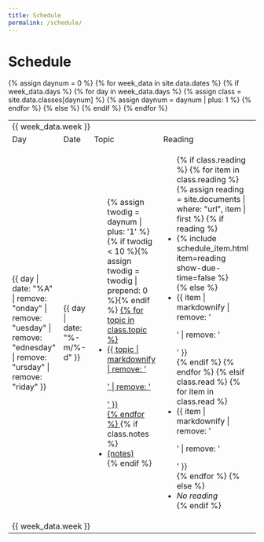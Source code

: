 ```yaml
---
title: Schedule
permalink: /schedule/
---
```

<h1>Schedule</h1>
<table class="table table-condensed table-responsive text-center">
  <tbody style="vertical-align: middle">
    {% assign daynum = 0 %}
    {% for week_data in site.data.dates %}
      {% if week_data.days %}
        <tr class="week-header">
          <td colspan="6">{{ week_data.week }}</td>
        </tr>
        <tr class="column-header">
          <td class="hidden-xs">Day</td>
          <td>Date</td>
          <td>Topic</td>
          <td>Reading</td>
          <td>Lab</td>
          <td>Work Due</td>
        </tr>
        {% for day in week_data.days %}
          {% assign class = site.data.classes[daynum] %}
          <tr>
            <td class="hidden-xs">{{ day | date: "%A" | remove: "onday" | remove: "uesday" | remove: "ednesday" | remove: "ursday" | remove: "riday" }}</td>
            <td>{{ day | date: "%-m/%-d" }}</td>
            <td>
              <ul class="list-unstyled">
                {% assign twodig = daynum | plus: '1' %}
                {% if twodig < 10 %}{% assign twodig = twodig | prepend: 0 %}{% endif %}
                <a href="{{ site.baseurl }}/outlines/outline.{{ twodig }}.html">
                {% for topic in class.topic %}
                  <li>
                    {{ topic | markdownify | remove: '<p>' | remove: '</p>' }}
                  </li>
                {% endfor %}
                </a>
                {% if class.notes %}<li><a href="{{ class.notes }}">(notes)</a></li>{% endif %}
              </ul>
            </td>
            <td>
              <ul class="list-unstyled">
                {% if class.reading %}
                  {% for item in class.reading %}
                    {% assign reading = site.documents | where: "url", item | first %}
                    {% if reading %}
                      <li>{% include schedule_item.html item=reading show-due-time=false %}</li>
                    {% else %}
                      <li>{{ item | markdownify | remove: '<p>' | remove: '</p>' }}</li>
                    {% endif %}
                  {% endfor %}
                {% elsif class.read %}
                  {% for item in class.read %}
                    <li>{{ item | markdownify | remove: '<p>' | remove: '</p>' }}</li>
                  {% endfor %}
                {% else %}
                  <li><i>No reading</i></li>
                {% endif %}
              </ul>
            </td>
            <td>
              <ul class="list-unstyled">
                {% if class.lab %}
                  {% for item in class.lab %}
                    {% assign lab = site.documents | where: "url", item | first %}
                    {% if lab %}
                      <li>{% include schedule_item.html item=lab show-due-time=false %}</li>
                    {% else %}
                      <li>{{ item | markdownify | remove: '<p>' | remove: '</p>' }}</li>
                    {% endif %}
                  {% endfor %}
                {% else %}
                  <li><i>No lab</i></li>
                {% endif %}
              </ul>
            </td>
            <td class="text-nowrap">
              {% assign work_due = site.documents | where: "due", day %}
              {% include schedule_items.html items=work_due show-due-time=true %}
            </td>
          </tr>
          {% assign daynum = daynum | plus: 1 %}
        {% endfor %}
      {% else %}
        <tr class="active">
          <td colspan="6">{{ week_data.week }}</td>
        </tr>
      {% endif %}
    {% endfor %}
  </tbody>
</table>
